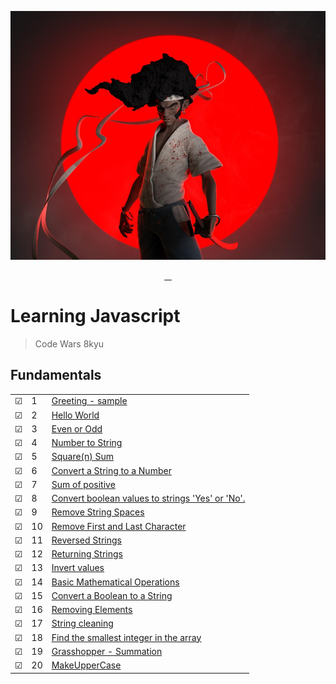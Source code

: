 ![Code Wars | Afro Samurai Style](img/afrosamurai.jpg)

<p align="center">
    <a href="https://github.com/rayanthoney" target="_blank" >
    <img height="35px" src="https://img.shields.io/badge/-C%20O%20D%20E-bb100c?style=plastic&for-the-badge&labelColor=black&logo=Apache&logoColor=b39700  " alt="">&nbsp;&nbsp;
    <img height="35px" src="https://img.shields.io/badge/-W%20A%20R%20S-074a2e?style=plastic&for-the-badge&labelColor=black&logo=ApacheKylin&logoColor=b39700  " alt="">
    </a>
</p>

# Learning Javascript

> Code Wars 8kyu

## Fundamentals

|         |     |                                                                                          |
| ------- | --- | ---------------------------------------------------------------------------------------- |
| &#9745; | 1   | [Greeting - sample](functions/1-greeting.js)                                             |
| &#9745; | 2   | [Hello World](fundamentals/hello-world.js)                                               |
| &#9745; | 3   | [Even or Odd](fundamentals/even-or-odd.js)                                               |
| &#9745; | 4   | [Number to String](fundamentals/convert-number-to-string.js)                             |
| &#9745; | 5   | [Square(n) Sum](fundamentals/square-n-sum.js)                                            |
| &#9745; | 6   | [Convert a String to a Number](fundamentals/conv-string-to-num.js)                       |
| &#9745; | 7   | [Sum of positive](fundamentals/sum-of-positive.js)                                       |
| &#9745; | 8   | [Convert boolean values to strings 'Yes' or 'No'.](fundamentals/boolean-to-string.js)    |
| &#9745; | 9   | [Remove String Spaces](fundamentals/remove-string-spaces.js)                             |
| &#9745; | 10  | [Remove First and Last Character](fundamentals/remove-first-last-char.js)                |
| &#9745; | 11  | [Reversed Strings](fundamentals/reversed-strings.js)                                     |
| &#9745; | 12  | [Returning Strings](fundamentals/returning-strings.js)                                   |
| &#9745; | 13  | [Invert values](fundamentals/Invert-values.js)                                           |
| &#9745; | 14  | [Basic Mathematical Operations](fundamentals/basic-mathematical-operations.js)           |
| &#9745; | 15  | [Convert a Boolean to a String](fundamentals/convert-boolean-to-string.js)               |
| &#9745; | 16  | [Removing Elements](fundamentals\removing-elements.js)                                   |
| &#9745; | 17  | [String cleaning](fundamentals/string-cleaning.js)                                       |
| &#9745; | 18  | [Find the smallest integer in the array](fundamentals/find-smallest-integer-in-array.js) |
| &#9745; | 19  | [Grasshopper - Summation](fundamentals/grasshopper-summation.js)                         |
| &#9745; | 20  | [MakeUpperCase](fundamentals/make-upper-case.js)                                         |

<!--
## Loops and Debugging
|     |       |          |
| --- | --- | -------- |
| &#9744; | 7 |[""](./loops/7-only-odds.js) |
| &#9744; | 8 |[""](./loops/8-crazy-caps.js) |
| &#9744; | 9 |[""](./loops/9-bacteria-time.js) |
| &#9744; | 10 |[""](./loops/10-exponentiate.js) |
| &#9744; | 11 |[""](./loops/11-my-slice.js) |
| &#9744; | 12 |[""](./loops/12-my-index-of.js) |
| &#9744; | 13 |[""](./loops/13-most-vowels.js) |

## Coercion and Truthiness
|     |       |          |
| --- | --- | -------- |
| &#9744; | 14 |[""](./coercion/14-how-equal.js) |
| &#9744; | 15 |[""](./coercion/15-is-truthy.js) |
| &#9744; | 16 |[""](./coercion/16-my-or-my-and.js) |
| &#9744; | 17 |[""](./coercion/17-only-one.js) |
| &#9744; | 18 |[""](./coercion/18-zero-dark-thirty.js) |

## Arrays
|     |       |          |
| --- | --- | -------- |
| &#9744; | 19 |[""](./arrays/19-odd-couple.js) |
| &#9744; | 20 |[""](./arrays/20-my-includes.js) |
| &#9744; | 21 |[""](./arrays/21-my-last-index-of.js) |
| &#9744; | 22 |[""](./arrays/22-my-reverse.js) |
| &#9744; | 23 |[""](./arrays/23-my-unshift.js) |
| &#9744; | 24 |[""](./arrays/24-even-and-odd.js) |
| &#9744; | 25 |[""](./arrays/25-array-flattener.js) |
| &#9744; | 26 |[""](./arrays/26-zoo-inventory.js) |
| &#9744; | 27 |[""](./arrays/27-make-grid.js) |
| &#9744; | 28 |[""](./arrays/28-remove-columns.js) |
| &#9744; | 29 |[""](./arrays/29-my-join.js) |
| &#9744; | 30 |[""](./arrays/30-my-slice.js) |
| &#9744; | 31 |[""](./arrays/31-route-array.js) |

## Objects
|     |       |          |
| --- | --- | -------- |
| &#9744; | 32 |[""](./objects/32-last-friday-night.js) |
| &#9744; | 33 |[""](./objects/33-compare-objects.js) |
| &#9744; | 34 |[""](./objects/34-leet-translator.js) |
| &#9744; | 35 |[""](./objects/35-pet-sounds.js) |
| &#9744; | 36 |[""](./objects/36-frequency-analysis.js) |
| &#9744; | 37 |[""](./objects/37-dog-breeder.js) |
| &#9744; | 38 |[""](./objects/38-attendance-check.js) | -->

